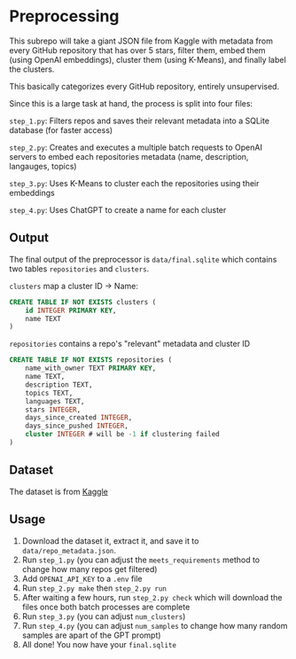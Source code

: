 # Preprocessing

This subrepo will take a giant JSON file from Kaggle with metadata from
every GitHub repository that has over 5 stars, filter them, embed them
(using OpenAI embeddings), cluster them (using K-Means), and finally
label the clusters.

This basically categorizes every GitHub repository, entirely unsupervised.

Since this is a large task at hand, the process is split into four files:

`step_1.py`: Filters repos and saves their relevant metadata into a SQLite database (for faster access)

`step_2.py`: Creates and executes a multiple batch requests to OpenAI servers to embed each repositories metadata (name, description, langauges, topics)

`step_3.py`: Uses K-Means to cluster each the repositories using their embeddings

`step_4.py`: Uses ChatGPT to create a name for each cluster

## Output
The final output of the preprocessor is `data/final.sqlite` which contains two tables `repositories` and `clusters`.

`clusters` map a cluster ID -> Name:
```sql
CREATE TABLE IF NOT EXISTS clusters (
    id INTEGER PRIMARY KEY,
    name TEXT
)
```

`repositories` contains a repo's "relevant" metadata and cluster ID
```sql
CREATE TABLE IF NOT EXISTS repositories (
    name_with_owner TEXT PRIMARY KEY,
    name TEXT,
    description TEXT,
    topics TEXT,
    languages TEXT,
    stars INTEGER,
    days_since_created INTEGER,
    days_since_pushed INTEGER,
    cluster INTEGER # will be -1 if clustering failed
)
```


## Dataset
The dataset is from [Kaggle](https://www.kaggle.com/datasets/pelmers/github-repository-metadata-with-5-stars)

## Usage
1. Download the dataset it, extract it, and save it to `data/repo_metadata.json`.
2. Run `step_1.py` (you can adjust the `meets_requirements` method to change how many repos get filtered)
3. Add `OPENAI_API_KEY` to a `.env` file
4. Run `step_2.py make` then `step_2.py run`
5. After waiting a few hours, run `step_2.py check` which will download the files once both batch processes are complete
6. Run `step_3.py` (you can adjust `num_clusters`)
7. Run `step_4.py` (you can adjust `num_samples` to change how many random samples are apart of the GPT prompt)
8. All done! You now have your `final.sqlite`

